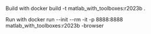 Build with
docker build -t matlab_with_toolboxes:r2023b .

Run with
docker run --init --rm -it -p 8888:8888 matlab_with_toolboxes:r2023b -browser
